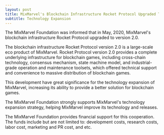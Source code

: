 ```yaml
---
layout: post
title: MixMarvel's Blockchain Infrastructure Rocket Protocol Upgraded To Version 2.0
subtitle: Technology Expansion
---
```


The MixMarvel Foundation was informed that in May, 2020, MixMarvel's blockchain infrastructure Rocket Protocol upgraded to version 2.0.

The blockchain infrastructure Rocket Protocol version 2.0 is a large-scale eco product of MixMarvel. Rocket Protocol version 2.0 provides a complete underlying infrastructure for blockchain games, including cross-chain technology, consensus mechanism, state machine model, and industrial-grade operation and maintenance toolsets, which offered technical support and convenience to massive distribution of blockchain games.

This development have great significance for the technology expansion of MixMarvel, increasing its ability to provide a better solution for blockchain games. 

The MixMarvel Foundation strongly supports MixMarvel's technology expansion strategy, helping MixMarvel improve its technology and releases. 

The MixMarvel Foundation provides financial support for this cooperation. The funds include but are not limited to: development costs, research costs, labor cost, marketing and PR cost, and etc. 
